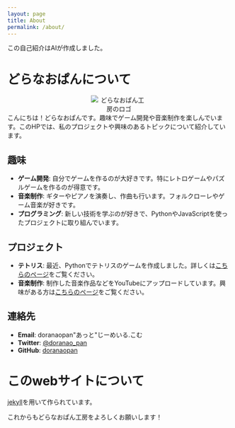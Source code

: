 ```yaml
---
layout: page
title: About
permalink: /about/
---
```


この自己紹介はAIが作成しました。

# どらなおぱんについて

<div style="text-align: center;">
  <img src="{{ '/assets/images/doranao_icon.png' | relative_url }}" alt="どらなおぱん工房のロゴ" style="max-width: 25%; height: auto;">
</div>
こんにちは！どらなおぱんです。趣味でゲーム開発や音楽制作を楽しんでいます。このHPでは、私のプロジェクトや興味のあるトピックについて紹介しています。

## 趣味

- **ゲーム開発**: 自分でゲームを作るのが大好きです。特にレトロゲームやパズルゲームを作るのが得意です。
- **音楽制作**: ギターやピアノを演奏し、作曲も行います。フォルクローレやゲーム音楽が好きです。
- **プログラミング**: 新しい技術を学ぶのが好きで、PythonやJavaScriptを使ったプロジェクトに取り組んでいます。

## プロジェクト

- **テトリス**: 最近、Pythonでテトリスのゲームを作成しました。詳しくは[こちらのページ](/game)をご覧ください。
- **音楽制作**: 制作した音楽作品などをYouTubeにアップロードしています。興味がある方は[こちらのページ](/music)をご覧ください。

## 連絡先

- **Email**: doranaopan"あっと"じーめいる.こむ
- **Twitter**: [@doranao_pan](https://twitter.com/doranao_pan)
- **GitHub**: [doranaopan](https://github.com/doranaopan)

# このwebサイトについて

[jekyll](https://github.com/jekyll/jekyll)を用いて作られています。


これからもどらなおぱん工房をよろしくお願いします！

<!-- This is the base Jekyll theme. You can find out more info about customizing your Jekyll theme, as well as basic Jekyll usage documentation at [jekyllrb.com](https://jekyllrb.com/)

You can find the source code for Minima at GitHub:
[jekyll][jekyll-organization] /
[minima](https://github.com/jekyll/minima)

You can find the source code for Jekyll at GitHub:
[jekyll][jekyll-organization] /
[jekyll](https://github.com/jekyll/jekyll)


[jekyll-organization]: https://github.com/jekyll -->

